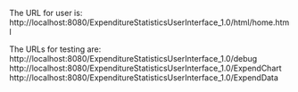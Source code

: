 The URL for user is:
http://localhost:8080/ExpenditureStatisticsUserInterface_1.0/html/home.html

The URLs for testing are:
http://localhost:8080/ExpenditureStatisticsUserInterface_1.0/debug
http://localhost:8080/ExpenditureStatisticsUserInterface_1.0/ExpendChart
http://localhost:8080/ExpenditureStatisticsUserInterface_1.0/ExpendData
